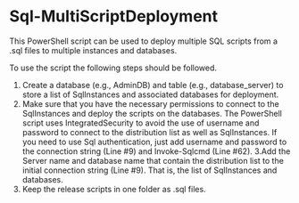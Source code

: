 # Sql-MultiScriptDeployment
This PowerShell script can be used to deploy multiple SQL scripts from a .sql files to multiple instances and databases.

To use the script the following steps should be followed.
1. Create a database (e.g., AdminDB) and table (e.g., database_server) to store a list of SqlInstances and associated databases for deployment.
2. Make sure that you have the necessary permissions to connect to the SqlInstances and deploy the scripts on the databases. The PowerShell script uses IntegratedSecurity to avoid the use of username and password to connect to the distribution list as well as SqlInstances. If you need to use Sql authentication, just add username and password to the connection string (Line #9) and  Invoke-Sqlcmd (Line #62).
3.Add the Server name and database name that contain the distribution list to the initial connection string (Line #9). That is, the list of SqlInstances and databases.
4. Keep the release scripts in one folder as .sql files. 
